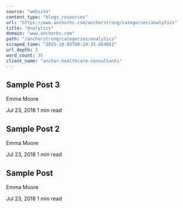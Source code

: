 ```yaml
---
source: "website"
content_type: "blogs_resources"
url: "https://www.anchorhc.com/anchorstrong/categories/analytics"
title: "Analytics"
domain: "www.anchorhc.com"
path: "/anchorstrong/categories/analytics"
scraped_time: "2025-10-05T00:19:35.864861"
url_depth: 3
word_count: 35
client_name: "anchor-healthcare-consultants"
---
```


## Sample Post 3

Emma Moore

Jul 23, 2018 1 min read

## Sample Post 2

Emma Moore

Jul 23, 2018 1 min read

## Sample Post

Emma Moore

Jul 23, 2018 1 min read